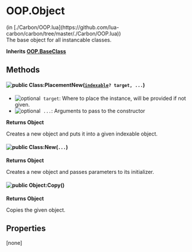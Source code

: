 <link href="../../style.css" rel="stylesheet" type="text/css"/>
<h1 class="class-title">OOP.Object</h1>
<span class="file-link">(in [./Carbon/OOP.lua](https://github.com/lua-carbon/carbon/tree/master/./Carbon/OOP.lua))</span><br/>
The base object for all instancable classes.

**Inherits [OOP.BaseClass](Classes/OOP.BaseClass)**

## Methods
#### ![public](https://img.shields.io/badge/%20-public-11b237.svg?style=flat-square) Class:PlacementNew(<code>[indexable](Types#indexable)? target, ...</code>)
- ![optional](https://img.shields.io/badge/%20-optional-0092e6.svg?style=flat-square)&nbsp;&nbsp;`target`: Where to place the instance, will be provided if not given.
- ![optional](https://img.shields.io/badge/%20-optional-0092e6.svg?style=flat-square)&nbsp;&nbsp;`...`: Arguments to pass to the constructor

**Returns  Object**

Creates a new object and puts it into a given indexable object.


#### ![public](https://img.shields.io/badge/%20-public-11b237.svg?style=flat-square) Class:New(<code>...</code>)


**Returns  Object**

Creates a new object and passes parameters to its initializer.


#### ![public](https://img.shields.io/badge/%20-public-11b237.svg?style=flat-square) Object:Copy()


**Returns  Object**

Copies the given object.


## Properties
[none]
